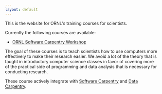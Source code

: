 ```yaml
---
layout: default
---
```


This is the website for ORNL's training courses for scientists. 

Currently the following courses are available:

* [ORNL Software Carpentry Workshop](https://ornl-training.github.io/2025-07-22-ORNL/)

The goal of these courses is to teach scientists how to use computers more
effectively to make their research easier. We avoid a lot of the theory that is
taught in introductory computer science classes in favor of covering more of the
practical side of programming and data analysis that is necessary for conducting research. 

These course actively integrate
with [Software Carpentry](http://software-carpentry.org) and
[Data Carpentry](http://datacarpentry.org).
